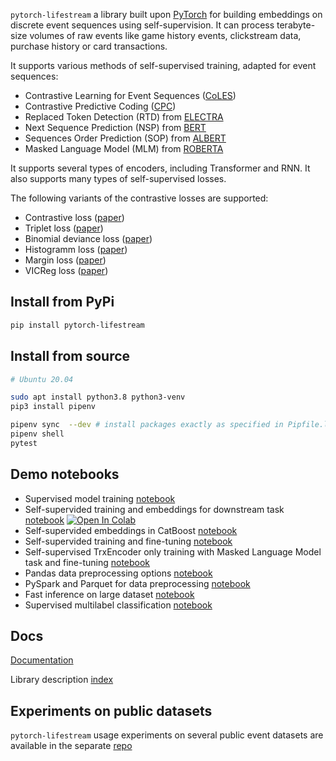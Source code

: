 `pytorch-lifestream` a library built upon [PyTorch](https://pytorch.org/) for building embeddings on discrete event sequences using self-supervision. It can process terabyte-size volumes of raw events like game history events, clickstream data, purchase history or card transactions.

It supports various methods of self-supervised training, adapted for event sequences:

- Contrastive Learning for Event Sequences ([CoLES](https://arxiv.org/abs/2002.08232))
- Contrastive Predictive Coding ([CPC](https://arxiv.org/abs/1807.03748))
- Replaced Token Detection (RTD) from [ELECTRA](https://arxiv.org/abs/2003.10555)
- Next Sequence Prediction (NSP) from [BERT](https://arxiv.org/abs/1810.04805)
- Sequences Order Prediction (SOP) from [ALBERT](https://arxiv.org/abs/1909.11942)
- Masked Language Model (MLM) from [ROBERTA](https://arxiv.org/abs/1907.11692)

It supports several types of encoders, including Transformer and RNN. It also supports many types of self-supervised losses.

The following variants of the contrastive losses are supported:

- Contrastive loss ([paper](https://doi.org/10.1109/CVPR.2006.100))
- Triplet loss ([paper](https://arxiv.org/abs/1412.6622))
- Binomial deviance loss ([paper](https://arxiv.org/abs/1407.4979))
- Histogramm loss ([paper](https://arxiv.org/abs/1611.00822))
- Margin loss ([paper](https://arxiv.org/abs/1706.07567))
- VICReg loss ([paper](https://arxiv.org/abs/2105.04906))

## Install from PyPi

```sh
pip install pytorch-lifestream
```

## Install from source

```sh
# Ubuntu 20.04

sudo apt install python3.8 python3-venv
pip3 install pipenv

pipenv sync  --dev # install packages exactly as specified in Pipfile.lock
pipenv shell
pytest

```

## Demo notebooks

- Supervised model training [notebook](demo/supervised-sequence-to-target.ipynb)
- Self-supervided training and embeddings for downstream task [notebook](demo/coles-emb.ipynb) [![Open In Colab](https://colab.research.google.com/assets/colab-badge.svg)](https://colab.research.google.com/github/dllllb/pytorch-lifestream/blob/master/demo/coles-emb.ipynb)
- Self-supervided embeddings in CatBoost [notebook](demo/coles-catboost.ipynb)
- Self-supervided training and fine-tuning [notebook](demo/coles-finetune.ipynb)
- Self-supervised TrxEncoder only training with Masked Language Model task and fine-tuning [notebook](demo/mlm-emb.ipynb)
- Pandas data preprocessing options [notebook](demo/preprocessing-demo.ipynb)
- PySpark and Parquet for data preprocessing [notebook](demo/pyspark-parquet.ipynb)
- Fast inference on large dataset [notebook](demo/extended_inference.ipynb)
- Supervised multilabel classification [notebook](demo/multilabel-classification.ipynb)

## Docs

[Documentation](https://dllllb.github.io/pytorch-lifestream/)

Library description [index](docs/index.md)

## Experiments on public datasets

`pytorch-lifestream` usage experiments on several public event datasets are available in the separate [repo](https://github.com/dllllb/ptls-experiments)